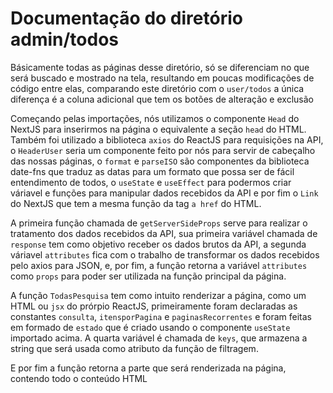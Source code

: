# Documentação do diretório admin/todos

Básicamente todas as páginas desse diretório, só se diferenciam no que será buscado e mostrado na tela, resultando em poucas modificações de código entre elas, comparando este diretório com o ``` user/todos ``` a única diferença é a coluna adicional que tem os botões de alteração e exclusão

Começando pelas importações, nós utilizamos o componente ``` Head ``` do NextJS para inserirmos na página o equivalente a seção ``` head ``` do HTML. 
Também foi utilizado a biblioteca ``` axios ``` do ReactJS para requisições na API, o ``` HeaderUser ``` seria um componente feito por nós para servir de cabeçalho das nossas páginas, o ``` format ``` e ``` parseISO ``` são componentes da biblioteca date-fns que traduz as datas para um formato que possa ser de fácil entendimento de todos, o ``` useState ``` e ``` useEffect ``` para podermos criar váriavel e funções para manipular dados recebidos da API e por fim o ``` Link ``` do NextJS que tem a mesma função da tag ``` a href ``` do HTML.

A primeira função chamada de ``` getServerSideProps ``` serve para realizar o tratamento dos dados recebidos da API, sua primeira variável chamada de ``` response ``` tem como objetivo receber os dados brutos da API, a segunda váriavel ``` attributes ``` fica com o trabalho de transformar os dados recebidos pelo axios para JSON, e, por fim, a função retorna a variável ``` attributes ``` como ``` props ``` para poder ser utilizada na função principal da página.

A função ``` TodasPesquisa ``` tem como intuito renderizar a página, como um HTML ou ``` jsx ``` do prórpio ReactJS, primeiramente foram declaradas as constantes ``` consulta ```, ``` itensporPagina ``` e ``` paginasRecorrentes ``` e foram feitas em formado de ``` estado ``` que é criado usando o componente ``` useState ``` importado acima. A quarta variável é chamada de ``` keys ```, que armazena a string que será usada como atributo da função de filtragem.


E por fim a função retorna a parte que será renderizada na página, contendo todo o conteúdo HTML 